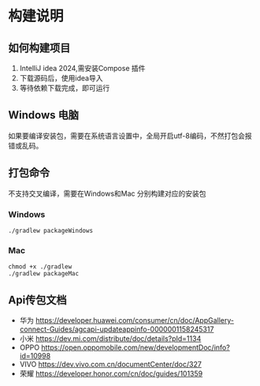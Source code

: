 # 构建说明

## 如何构建项目
1. IntelliJ idea 2024,需安装Compose 插件
2. 下载源码后，使用idea导入
3. 等待依赖下载完成，即可运行

## Windows 电脑
如果要编译安装包，需要在系统语言设置中，全局开启utf-8编码，不然打包会报错或乱码。

## 打包命令

不支持交叉编译，需要在Windows和Mac 分别构建对应的安装包

### Windows
```shell
./gradlew packageWindows
```

### Mac
```shell
chmod +x ./gradlew 
./gradlew packageMac
```

## Api传包文档

- 华为 https://developer.huawei.com/consumer/cn/doc/AppGallery-connect-Guides/agcapi-updateappinfo-0000001158245317
- 小米 https://dev.mi.com/distribute/doc/details?pId=1134
- OPPO https://open.oppomobile.com/new/developmentDoc/info?id=10998
- VIVO https://dev.vivo.com.cn/documentCenter/doc/327
- 荣耀 https://developer.honor.com/cn/doc/guides/101359